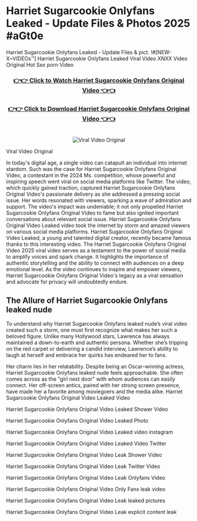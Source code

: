 # Harriet Sugarcookie Onlyfans Leaked - Update Files & Photos 2025 #aGt0e

Harriet Sugarcookie Onlyfans Leaked - Update Files & pict. !#[NEW-X~VIDEOs™] Harriet Sugarcookie Onlyfans Leaked Viral Video XNXX Video Original Hot Sex porn Video
<br>
<div align="center">
<h3><a href="https://links2leaks.com?utm_source=harrietsugarcookie&utm_medium=gitlong" rel="nofollow">👉👉 Click to Watch Harriet Sugarcookie Onlyfans Original Video 👈👈</a></h3>
<h3><a href="https://links2leaks.com?utm_source=harrietsugarcookie&utm_medium=gitlong" rel="nofollow">👉👉 Click to Download Harriet Sugarcookie Onlyfans Original Video 👈👈</a></h3>
<br>
<a href="https://links2leaks.com?utm_source=harrietsugarcookie&utm_medium=gitlong" rel="nofollow"><img src="https://i.ibb.co/Gkj2r4b/banner.png" alt="Viral Video Original" style="max-width: 100%; display: inline-block;" data-target="animated-image.originalImage"></a>
</div>

Viral Video Original

In today's digital age, a single video can catapult an individual into internet stardom. Such was the case for Harriet Sugarcookie Onlyfans Original Video, a contestant in the 2024 Ms. competition, whose powerful and inspiring speech went viral on social media platforms like Twitter.
The video, which quickly gained traction, captured Harriet Sugarcookie Onlyfans Original Video's passionate delivery as she addressed a pressing social issue. Her words resonated with viewers, sparking a wave of admiration and support. The video's impact was undeniable; it not only propelled Harriet Sugarcookie Onlyfans Original Video to fame but also ignited important conversations about relevant social issue.
Harriet Sugarcookie Onlyfans Original Video Leaked video took the internet by storm and amazed viewers on various social media platforms. Harriet Sugarcookie Onlyfans Original Video Leaked, a young and talented digital creator, recently became famous thanks to this interesting video.
The Harriet Sugarcookie Onlyfans Original Video 2025 viral video serves as a testament to the power of social media to amplify voices and spark change. It highlights the importance of authentic storytelling and the ability to connect with audiences on a deep emotional level. As the video continues to inspire and empower viewers, Harriet Sugarcookie Onlyfans Original Video's legacy as a viral sensation and advocate for privacy will undoubtedly endure.

<h2>The Allure of Harriet Sugarcookie Onlyfans leaked nude</h2>


To understand why Harriet Sugarcookie Onlyfans leaked nude’s viral video created such a storm, one must first recognize what makes her such a beloved figure. Unlike many Hollywood stars, Lawrence has always maintained a down-to-earth and authentic persona. Whether she’s tripping on the red carpet or delivering a candid interview, Lawrence’s ability to laugh at herself and embrace her quirks has endeared her to fans.

Her charm lies in her relatability. Despite being an Oscar-winning actress, Harriet Sugarcookie Onlyfans leaked nude feels approachable. She often comes across as the "girl next door" with whom audiences can easily connect. Her off-screen antics, paired with her strong screen presence, have made her a favorite among moviegoers and the media alike.
Harriet Sugarcookie Onlyfans Original Video Leaked Video

Harriet Sugarcookie Onlyfans Original Video Leaked Shower Video

Harriet Sugarcookie Onlyfans Original Video Leaked Photo

Harriet Sugarcookie Onlyfans Original Video Leaked video instagram

Harriet Sugarcookie Onlyfans Original Video Leaked Video Twitter

Harriet Sugarcookie Onlyfans Original Video Leak Shower Video

Harriet Sugarcookie Onlyfans Original Video Leak Twitter Video

Harriet Sugarcookie Onlyfans Original Video Leak Onlyfans Video

Harriet Sugarcookie Onlyfans Original Video Only Fans leak video

Harriet Sugarcookie Onlyfans Original Video Leak leaked pictures

Harriet Sugarcookie Onlyfans Original Video Leak explicit content leak